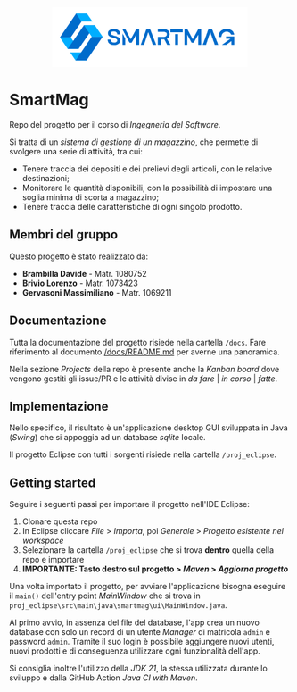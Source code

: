 <p align="center">
  <img width="350" alt="Logo" src="./proj_eclipse/img/smartmag.png">
</p>

# SmartMag

Repo del progetto per il corso di *Ingegneria del Software*.

Si tratta di un *sistema di gestione di un magazzino*, che permette di svolgere una serie di attività, tra cui:

- Tenere traccia dei depositi e dei prelievi degli articoli, con le relative destinazioni;
- Monitorare le quantità disponibili, con la possibilità di impostare una soglia minima di scorta a magazzino;
- Tenere traccia delle caratteristiche di ogni singolo prodotto.

## Membri del gruppo

Questo progetto è stato realizzato da:

- **Brambilla Davide** - Matr. 1080752
- **Brivio Lorenzo** - Matr. 1073423
- **Gervasoni Massimiliano** - Matr. 1069211

## Documentazione

Tutta la documentazione del progetto risiede nella cartella `/docs`. Fare riferimento al documento [/docs/README.md](./docs/README.md) per averne una panoramica.

Nella sezione *Projects* della repo è presente anche la *Kanban board* dove vengono gestiti gli issue/PR e le attività divise in *da fare* | *in corso* | *fatte*.

## Implementazione

Nello specifico, il risultato è un'applicazione desktop GUI sviluppata in Java (*Swing*) che si appoggia ad un database *sqlite* locale.

Il progetto Eclipse con tutti i sorgenti risiede nella cartella `/proj_eclipse`.

## Getting started

Seguire i seguenti passi per importare il progetto nell'IDE Eclipse:

1. Clonare questa repo
2. In Eclipse cliccare *File* > *Importa*, poi *Generale* > *Progetto esistente nel workspace*
3. Selezionare la cartella `/proj_eclipse` che si trova **dentro** quella della repo e importare
4. **IMPORTANTE: Tasto destro sul progetto > *Maven* > *Aggiorna progetto***

Una volta importato il progetto, per avviare l'applicazione bisogna eseguire il `main()` dell'entry point _MainWindow_ che si trova in `proj_eclipse\src\main\java\smartmag\ui\MainWindow.java`.

Al primo avvio, in assenza del file del database, l'app crea un nuovo database con solo un record di un utente _Manager_ di matricola `admin` e password `admin`. Tramite il suo login è possibile aggiungere nuovi utenti, nuovi prodotti e di conseguenza utilizzare ogni funzionalità dell'app.

Si consiglia inoltre l'utilizzo della *JDK 21*, la stessa utilizzata durante lo sviluppo e dalla GitHub Action *Java CI with Maven*.
